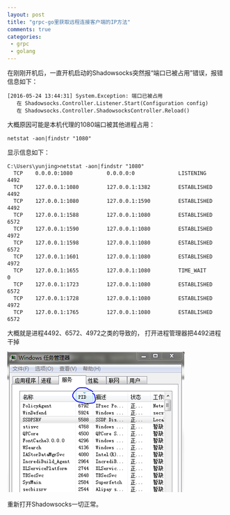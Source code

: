 ```yaml
--- 
layout: post
title: "grpc-go里获取远程连接客户端的IP方法"
comments: true
categories:
 - grpc
 - golang
---
```


在刚刚开机后，一直开机启动的Shadowsocks突然报“端口已被占用”错误，报错信息如下：

```
[2016-05-24 13:44:31] System.Exception: 端口已被占用
   在 Shadowsocks.Controller.Listener.Start(Configuration config)
   在 Shadowsocks.Controller.ShadowsocksController.Reload()
```

大概原因可能是本机代理的1080端口被其他进程占用：

```
netstat -aon|findstr "1080"
```

显示信息如下：

```
C:\Users\yunjing>netstat -aon|findstr "1080"
  TCP    0.0.0.0:1080           0.0.0.0:0              LISTENING       4492
  TCP    127.0.0.1:1080         127.0.0.1:1382         ESTABLISHED     4492
  TCP    127.0.0.1:1080         127.0.0.1:1590         ESTABLISHED     4492
  TCP    127.0.0.1:1588         127.0.0.1:1080         ESTABLISHED     6572
  TCP    127.0.0.1:1590         127.0.0.1:1080         ESTABLISHED     4972
  TCP    127.0.0.1:1598         127.0.0.1:1080         ESTABLISHED     6572
  TCP    127.0.0.1:1601         127.0.0.1:1080         ESTABLISHED     4972
  TCP    127.0.0.1:1655         127.0.0.1:1080         TIME_WAIT       0
  TCP    127.0.0.1:1723         127.0.0.1:1080         ESTABLISHED     6572
  TCP    127.0.0.1:1728         127.0.0.1:1080         ESTABLISHED     4972
  TCP    127.0.0.1:1765         127.0.0.1:1080         ESTABLISHED     6572
```

大概就是进程4492、6572、4972之类的导致的，
打开进程管理器把4492进程干掉

![按进程号Kill进程示例](/files/2016/05/process-manager.png)

重新打开Shadowsocks一切正常。
